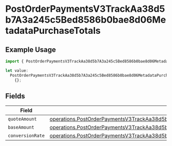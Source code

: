 # PostOrderPaymentsV3TrackAa38d5b7A3a245c5Bed8586b0bae8d06MetadataPurchaseTotals

## Example Usage

```typescript
import { PostOrderPaymentsV3TrackAa38d5b7A3a245c5Bed8586b0bae8d06MetadataPurchaseTotals } from "@dhaba/safepay-ts/models/operations";

let value:
  PostOrderPaymentsV3TrackAa38d5b7A3a245c5Bed8586b0bae8d06MetadataPurchaseTotals =
    {};
```

## Fields

| Field                                                                                                                                                                                                  | Type                                                                                                                                                                                                   | Required                                                                                                                                                                                               | Description                                                                                                                                                                                            |
| ------------------------------------------------------------------------------------------------------------------------------------------------------------------------------------------------------ | ------------------------------------------------------------------------------------------------------------------------------------------------------------------------------------------------------ | ------------------------------------------------------------------------------------------------------------------------------------------------------------------------------------------------------ | ------------------------------------------------------------------------------------------------------------------------------------------------------------------------------------------------------ |
| `quoteAmount`                                                                                                                                                                                          | [operations.PostOrderPaymentsV3TrackAa38d5b7A3a245c5Bed8586b0bae8d06MetadataQuoteAmount](../../models/operations/postorderpaymentsv3trackaa38d5b7a3a245c5bed8586b0bae8d06metadataquoteamount.md)       | :heavy_minus_sign:                                                                                                                                                                                     | N/A                                                                                                                                                                                                    |
| `baseAmount`                                                                                                                                                                                           | [operations.PostOrderPaymentsV3TrackAa38d5b7A3a245c5Bed8586b0bae8d06MetadataBaseAmount](../../models/operations/postorderpaymentsv3trackaa38d5b7a3a245c5bed8586b0bae8d06metadatabaseamount.md)         | :heavy_minus_sign:                                                                                                                                                                                     | N/A                                                                                                                                                                                                    |
| `conversionRate`                                                                                                                                                                                       | [operations.PostOrderPaymentsV3TrackAa38d5b7A3a245c5Bed8586b0bae8d06MetadataConversionRate](../../models/operations/postorderpaymentsv3trackaa38d5b7a3a245c5bed8586b0bae8d06metadataconversionrate.md) | :heavy_minus_sign:                                                                                                                                                                                     | N/A                                                                                                                                                                                                    |